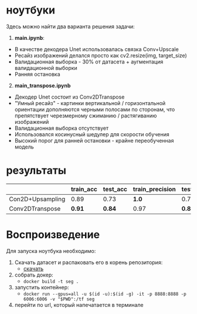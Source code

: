 # ноутбуки
Здесь можно найти два варианта решения задачи:
1. __main.ipynb__:
- В качестве декодера Unet использовалась связка Conv+Upscale
- Ресайз изображений делался просто как cv2.resize(img, target_size)
- Валидационная выборка - 30% от датасета + аугментация валидационной выборки
- Ранняя остановка

2. __main_transpose.ipynb__
- Декодер Unet состоит из Conv2DTranspose
- "Умный ресайз" - картинки вертикальной / горизонтальной ориентации дополняются черными полосами по сторонам, что препятствует черезмерному сжиманию / растягиванию изображений
- Валидационная выборка отсутствует
- Использовался косинусный шедулер для скорости обучения 
- Высокий порог для ранней остановки - крайне переобученная модель 

# результаты
|                  | train_acc | test_acc | train_precision | test_precision | train_recall | test_recall | train_dice_coef | test_dice_coeff |
|------------------|-----------|----------|-----------------|----------------|--------------|-------------|-----------------|-----------------|
| Con2D+Upsampling | 0.89      | 0.73     | __1.0__             | 0.71           | 0.74         | 0.83        | 0.71            | 0.58            |
| Conv2DTranspose  | __0.91__      | __0.84__     | 0.97            | __0.88__           | __0.85__         | 0.83        | __0.78__            | __0.66__            |


# Воспроизведение
Для запуска ноутбука необходимо:
1. Скачать датасет и распаковать его в корень репозитория:
    - [скачать](https://drive.google.com/file/d/1hUEME2OEjQKiA2xdpztwYFS3A_TtD_6M/view)
2. собрать докер: 
    - `docker build -t seg .`
3. запустить контейнер: 
    - `docker run --gpus=all -u $(id -u):$(id -g) -it -p 8888:8888 -p 6006:6006 -v "$PWD":/tf seg`
4. перейти по url, который напечатается в терминале 


